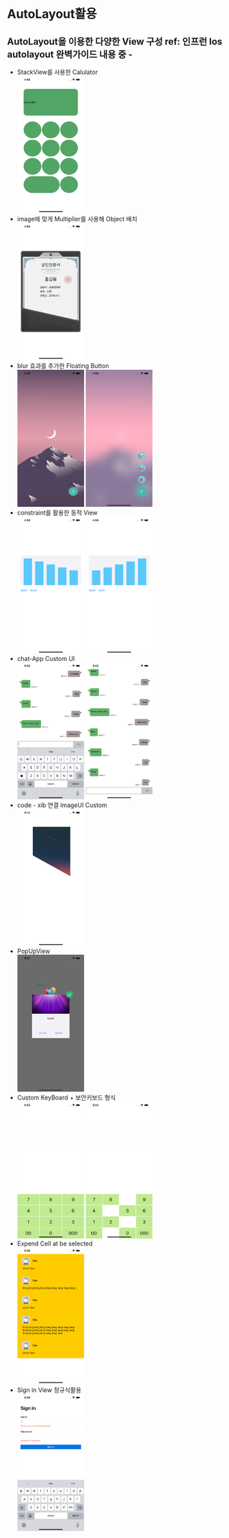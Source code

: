 # AutoLayout활용
## AutoLayout을 이용한 다양한 View 구성 ref: 인프런 Ios autolayout 완벽가이드 내용 중 - 

* StackView를 사용한 Calulator   
<img src="/ImageFile/Simulator1.png" width="156px" height="320px" title="px(픽셀) 크기 설정" alt="RubberDuck"></img><br/>   
* image에 맞게 Multiplier를 사용해 Object 배치   
<img src="/ImageFile/Simulator2.png" width="156px" height="320px" title="px(픽셀) 크기 설정" alt="RubberDuck"></img><br/>   
* blur 효과를 추가한 Floating Button   
<img src="/ImageFile/Simulator3.png" width="156px" height="320px" title="px(픽셀) 크기 설정" alt="RubberDuck"></img>
<img src="/ImageFile/Simulator4.png" width="156px" height="320px" title="px(픽셀) 크기 설정" alt="RubberDuck"></img><br/>   
* constraint를 활용한 동적 View   
<img src="/ImageFile/Simulator5.png" width="156px" height="320px" title="px(픽셀) 크기 설정" alt="RubberDuck"></img>
<img src="/ImageFile/Simulator6.png" width="156px" height="320px" title="px(픽셀) 크기 설정" alt="RubberDuck"></img><br/>    
* chat-App Custom UI   
<img src="/ImageFile/Simulator7.png" width="156px" height="320px" title="px(픽셀) 크기 설정" alt="RubberDuck"></img>
<img src="/ImageFile/Simulator8.png" width="156px" height="320px" title="px(픽셀) 크기 설정" alt="RubberDuck"></img><br/>   
* code - xib 연결 imageUI Custom   
<img src="/ImageFile/Simulator9.png" width="156px" height="320px" title="px(픽셀) 크기 설정" alt="RubberDuck"></img><br/>   
* PopUpView   
<img src="/ImageFile/Simulator10.png" width="156px" height="320px" title="px(픽셀) 크기 설정" alt="RubberDuck"></img><br/>
* Custom KeyBoard + 보안키보드 형식   
<img src="/ImageFile/Simulator11.png" width="156px" height="320px" title="px(픽셀) 크기 설정" alt="RubberDuck"></img>
<img src="/ImageFile/Simulator12.png" width="156px" height="320px" title="px(픽셀) 크기 설정" alt="RubberDuck"></img><br/>   
* Expend Cell at be selected   
<img src="/ImageFile/Simulator13.png" width="156px" height="320px" title="px(픽셀) 크기 설정" alt="RubberDuck"></img><br/>   
* Sign in View 정규식활용   
<img src="/ImageFile/Simulator14.png" width="156px" height="320px" title="px(픽셀) 크기 설정" alt="RubberDuck"></img><br/>
